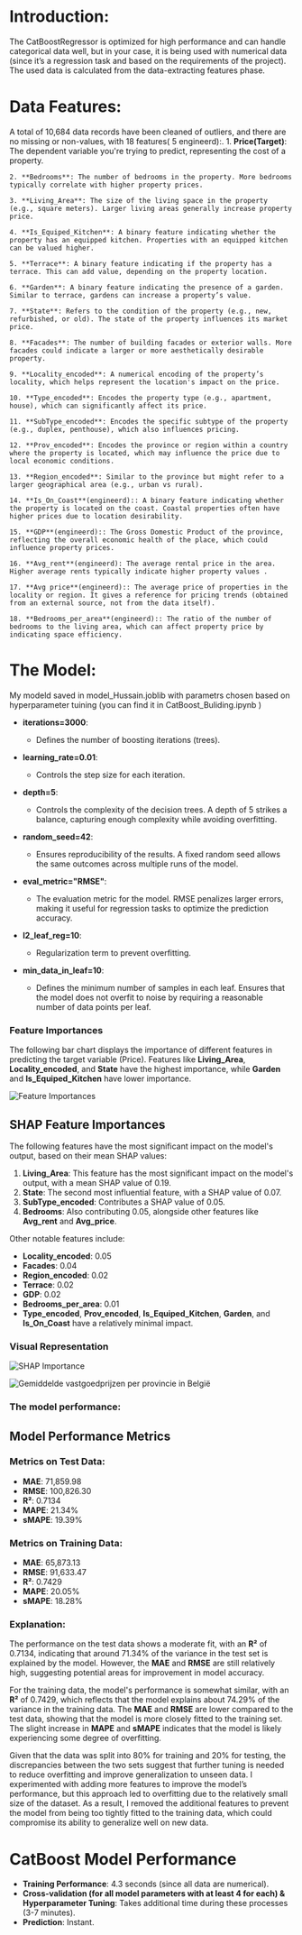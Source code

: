 # Introduction:
The CatBoostRegressor is optimized for high performance and can handle categorical data well, but in your case, it is being used with numerical data (since it’s a regression task and based on the requirements of the project). The used data is calculated from the data-extracting features phase.

# Data Features:
A total of 10,684 data records have been cleaned of outliers, and there are no missing or non-values, with 18 features( 5 engineerd):.
    1. **Price(Target)**: The dependent variable you're trying to predict, representing the cost of a property.
    
    2. **Bedrooms**: The number of bedrooms in the property. More bedrooms typically correlate with higher property prices.
    
    3. **Living_Area**: The size of the living space in the property (e.g., square meters). Larger living areas generally increase property price.
    
    4. **Is_Equiped_Kitchen**: A binary feature indicating whether the property has an equipped kitchen. Properties with an equipped kitchen can be valued higher.
    
    5. **Terrace**: A binary feature indicating if the property has a terrace. This can add value, depending on the property location.
    
    6. **Garden**: A binary feature indicating the presence of a garden. Similar to terrace, gardens can increase a property’s value.
    
    7. **State**: Refers to the condition of the property (e.g., new, refurbished, or old). The state of the property influences its market price.
    
    8. **Facades**: The number of building facades or exterior walls. More facades could indicate a larger or more aesthetically desirable property.
    
    9. **Locality_encoded**: A numerical encoding of the property’s locality, which helps represent the location's impact on the price.
    
    10. **Type_encoded**: Encodes the property type (e.g., apartment, house), which can significantly affect its price.
    
    11. **SubType_encoded**: Encodes the specific subtype of the property (e.g., duplex, penthouse), which also influences pricing.
    
    12. **Prov_encoded**: Encodes the province or region within a country where the property is located, which may influence the price due to local economic conditions.
    
    13. **Region_encoded**: Similar to the province but might refer to a larger geographical area (e.g., urban vs rural).
    
    14. **Is_On_Coast**(engineerd):: A binary feature indicating whether the property is located on the coast. Coastal properties often have higher prices due to location desirability.
    
    15. **GDP**(engineerd):: The Gross Domestic Product of the province, reflecting the overall economic health of the place, which could influence property prices.
    
    16. **Avg_rent**(engineerd): The average rental price in the area. Higher average rents typically indicate higher property values .
    
    17. **Avg price**(engineerd):: The average price of properties in the locality or region. It gives a reference for pricing trends (obtained from an external source, not from the data itself).
    
    18. **Bedrooms_per_area**(engineerd):: The ratio of the number of bedrooms to the living area, which can affect property price by indicating space efficiency.



# The Model:
My modeld saved in model_Hussain.joblib  with parametrs chosen based on hyperparameter tuining (you can find it in CatBoost_Buliding.ipynb ) 


- **iterations=3000**: 
  - Defines the number of boosting iterations (trees). 

- **learning_rate=0.01**: 
  - Controls the step size for each iteration.

- **depth=5**: 
  - Controls the complexity of the decision trees. A depth of 5 strikes a balance, capturing enough complexity while avoiding overfitting.

- **random_seed=42**: 
  - Ensures reproducibility of the results. A fixed random seed allows the same outcomes across multiple runs of the model.

- **eval_metric="RMSE"**: 
  - The evaluation metric for the model. RMSE penalizes larger errors, making it useful for regression tasks to optimize the prediction accuracy.

- **l2_leaf_reg=10**: 
  - Regularization term to prevent overfitting. 

- **min_data_in_leaf=10**: 
  - Defines the minimum number of samples in each leaf. Ensures that the model does not overfit to noise by requiring a reasonable number of data points per leaf.


### Feature Importances

The following bar chart displays the importance of different features in predicting the target variable (Price). Features like **Living_Area**, **Locality_encoded**, and **State** have the highest importance, while **Garden** and **Is_Equiped_Kitchen** have lower importance.

![Feature Importances](sandbox:/mnt/data/d.png)
## SHAP Feature Importances

The following features have the most significant impact on the model's output, based on their mean SHAP values:

1. **Living_Area**: This feature has the most significant impact on the model's output, with a mean SHAP value of 0.19.
2. **State**: The second most influential feature, with a SHAP value of 0.07.
3. **SubType_encoded**: Contributes a SHAP value of 0.05.
4. **Bedrooms**: Also contributing 0.05, alongside other features like **Avg_rent** and **Avg_price**.

Other notable features include:
- **Locality_encoded**: 0.05
- **Facades**: 0.04
- **Region_encoded**: 0.02
- **Terrace**: 0.02
- **GDP**: 0.02
- **Bedrooms_per_area**: 0.01
- **Type_encoded**, **Prov_encoded**, **Is_Equiped_Kitchen**, **Garden**, and **Is_On_Coast** have a relatively minimal impact.

### Visual Representation
![SHAP Importance](./image.png)

![Gemiddelde vastgoedprijzen per provincie in België](average_prices_belgium.png)


### The model performance:

## Model Performance Metrics

### Metrics on Test Data:
- **MAE**: 71,859.98
- **RMSE**: 100,826.30
- **R²**: 0.7134
- **MAPE**: 21.34%
- **sMAPE**: 19.39%

### Metrics on Training Data:
- **MAE**: 65,873.13
- **RMSE**: 91,633.47
- **R²**: 0.7429
- **MAPE**: 20.05%
- **sMAPE**: 18.28%

### Explanation:
The performance on the test data shows a moderate fit, with an **R²** of 0.7134, indicating that around 71.34% of the variance in the test set is explained by the model. However, the **MAE** and **RMSE** are still relatively high, suggesting potential areas for improvement in model accuracy.

For the training data, the model's performance is somewhat similar, with an **R²** of 0.7429, which reflects that the model explains about 74.29% of the variance in the training data. The **MAE** and **RMSE** are lower compared to the test data, showing that the model is more closely fitted to the training set. The slight increase in **MAPE** and **sMAPE** indicates that the model is likely experiencing some degree of overfitting.

Given that the data was split into 80% for training and 20% for testing, the discrepancies between the two sets suggest that further tuning is needed to reduce overfitting and improve generalization to unseen data. I experimented with adding more features to improve the model’s performance, but this approach led to overfitting due to the relatively small size of the dataset. As a result, I removed the additional features to prevent the model from being too tightly fitted to the training data, which could compromise its ability to generalize well on new data.

# CatBoost Model Performance

- **Training Performance**: 4.3 seconds (since all data are numerical).
- **Cross-validation (for all model parameters with at least 4 for each) & Hyperparameter Tuning**: Takes additional time during these processes (3-7 minutes).
- **Prediction**: Instant.

